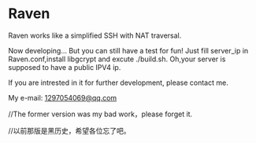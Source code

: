 # Raven
Raven works like a simplified SSH with NAT traversal.

Now developing...
But you can still have a test for fun!
Just fill server_ip in Raven.conf,install libgcrypt and excute ./build.sh.
Oh,your server is supposed to have a public IPV4 ip.

If you are intrested in it for further development, please contact me.

My e-mail: 1297054069@qq.com


//The former version was my bad work，please forget it.

//以前那版是黑历史，希望各位忘了吧。

